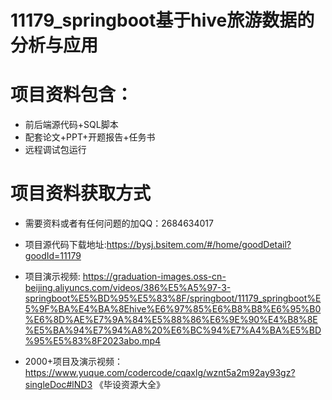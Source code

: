 #  11179_springboot基于hive旅游数据的分析与应用 
 
# 项目资料包含：
* 前后端源代码+SQL脚本
* 配套论文+PPT+开题报告+任务书
* 远程调试包运行

# 项目资料获取方式
* 需要资料或者有任何问题的加QQ：2684634017
* 项目源代码下载地址:https://bysj.bsitem.com/#/home/goodDetail?goodId=11179

* 项目演示视频:  https://graduation-images.oss-cn-beijing.aliyuncs.com/videos/386%E5%A5%97-3-springboot%E5%BD%95%E5%83%8F/springboot/11179_springboot%E5%9F%BA%E4%BA%8Ehive%E6%97%85%E6%B8%B8%E6%95%B0%E6%8D%AE%E7%9A%84%E5%88%86%E6%9E%90%E4%B8%8E%E5%BA%94%E7%94%A8%20%E6%BC%94%E7%A4%BA%E5%BD%95%E5%83%8F2023abo.mp4



* 2000+项目及演示视频：https://www.yuque.com/codercode/cqaxlg/wznt5a2m92ay93gz?singleDoc#lND3 《毕设资源大全》






